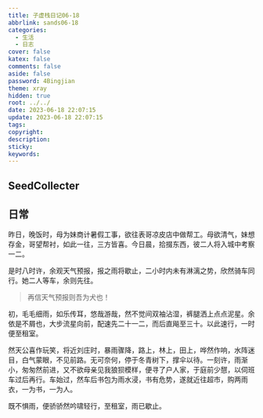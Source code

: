 ```yaml
---
title: 子虚栈日记06-18
abbrlink: sands06-18
categories:
  - 生活
  - 日志
cover: false
katex: false
comments: false
aside: false
password: 4Bingjian
theme: xray
hidden: true
root: ../../
date: 2023-06-18 22:07:15
update: 2023-06-18 22:07:15
tags:
copyright:
description:
sticky:
keywords:
---
```


## SeedCollecter


## 日常
昨日，晚饭时，母为妹商计暑假工事，欲往表哥凉皮店中做帮工。母欲清气，妹想存金，哥望帮衬，如此一往，三方皆喜。今日晨，拾掇东西，彼二人将入城中考察一二。

是时八时许，余观天气预报，报之雨将歇止，二小时内未有淋漓之势，欣然骑车同行。她二人等车，余则先往。
> 再信天气预报则吾为犬也！

初，毛毛细雨，如乐传耳，悠哉游哉，然不觉间双袖沾湿，裤腿洒上点点泥星。余依是不屑也，大步流星向前，配速先二十一二，而后直飚至三十。以此速行，一时便至租室。

然天公喜作玩笑，将近刘庄时，暴雨骤降，路上，林上，田上，哗然作响，水阵迷目，白气蒙眼，不见前路。无可奈何，停于冬青树下，撑伞以待。一刻许，雨渐小，匆匆然前进，又不欲母亲见我狼狈模样，便寻了户人家，于庭前少憇，以伺班车过后再行。车始过，然车后书包为雨水浸，书有危势，遂就近往超市，购两雨衣，一为书，一为人。

既不惧雨，便骄骄然吟啸轻行，至租室，雨已歇止。



